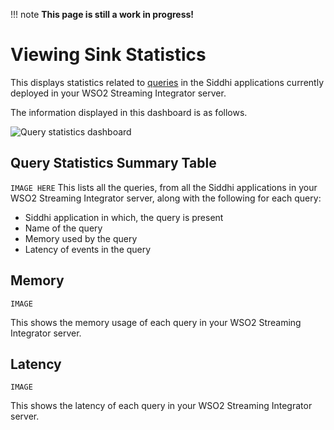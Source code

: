 !!! note
    **This page is still a work in progress!**
    
# Viewing Sink Statistics

This displays statistics related to [queries](https://siddhi.io/en/v5.1/docs/query-guide/#query) in the Siddhi applications currently deployed in your WSO2 Streaming Integrator server.

The information displayed in this dashboard is as follows.

![Query statistics dashboard](../images/streaming-integrator-grafana-dashboard/query_statistics_dashboard.png)

## Query Statistics Summary Table
```IMAGE HERE```
This lists all the queries, from all the Siddhi applications in your WSO2 Streaming Integrator server, along with the following for each query:

   - Siddhi application in which, the query is present
   - Name of the query
   - Memory used by the query
   - Latency of events in the query
   
## Memory

```IMAGE```

This shows the memory usage of each query in your WSO2 Streaming Integrator server.

## Latency

```IMAGE```

This shows the latency of each query in your WSO2 Streaming Integrator server.